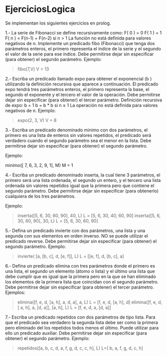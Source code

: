 # EjerciciosLogica

Se implementan los siguientes ejercicios en prolog.

1.- La serie de Fibonacci se define recursivamente como:
F( 0 ) = 0
F( 1 ) = 1
F( n ) = F(n-1) + F(n-2) si n > 1
La función no está definida para valores negativos de n.
Implemente un predicado fibo (Fibonacci) que tenga dos parámetros enteros, el primero representa el índice de la serie y el segundo el valor
de la serie para ese índice. Debe permitirse dejar sin especificar (para obtener) el segundo parámetro.
Ejemplo:
> fibo(7,V)
V = 13

2.- Escriba un predicado llamado expo para obtener el exponencial (b ) utilizando la definición recursiva que aparece a continuación. El
predicado expo tendrá tres parámetros enteros, el primero representa la base, el segundo el exponente y el tercero el valor de la operación.
Debe permitirse dejar sin especificar (para obtener) el tercer parámetro.
Definición recursiva de expo:
b = 1
b = b * b si n ≥ 1
La operación no está definida para valores negativos de n.
Ejemplo:
> expo(2, 3, V)
V = 8

3.- Escriba un predicado denominado minimo con dos parámetros, el primero es una lista de enteros sin valores repetidos, el predicado será
verdadero cuando el segundo parámetro sea el menor en la lista. Debe permitirse dejar sin especificar (para obtener) el segundo parámetro.

Ejemplo:

minimo([ 7, 6, 3, 2, 9, 1], M)
M = 1

4.- Escriba un predicado denominado inserta, la cual tiene 3 parámetros, el primero será una lista ordenada, el segundo un entero, y el
tercero una lista ordenada sin valores repetidos igual que la primera pero que contiene el segundo parámetro. Debe permitirse dejar sin
especificar (para obtenerlo) cualquiera de los tres parámetros.

Ejemplo:
> inserta([5, 6, 30, 60, 90], 40, L)
L = [5, 6, 30, 40, 60, 90]
> inserta([5, 6, 30, 60, 90], 30, L)
L = [5, 6, 30, 60, 90]

5.- Defina un predicado invierte con dos parámetros, una lista y una segunda con sus elementos en orden inverso. NO se puede utilizar el
predicado reverse. Debe permitirse dejar sin especificar (para obtener) el segundo parámetro.
Ejemplo:
> invierte( [a, [b, c], d, [e, f]], L)
L = [[e, f], d, [b, c], a]

6.- Defina un predicado elimina con tres parámetros donde el primero es una lista, el segundo un elemento (átomo o lista) y el último una lista
que debe cumplir que es igual que la primera pero en la que se han eliminado los elementos de la primera lista que coincidan con el segundo
parámetro. Debe permitirse dejar sin especificar (para obtener) el tercer parámetro.
Ejemplos:
> elimina([f, e, d, [a, h], a, d, a], a, L)
L = [f, e, d, [a, h], d]
> elimina([f, e, d, [ a, h], a, [d, a]], [a, h], L)
L = [f, e, d, a, [d, a]]

7.- Escriba un predicado repetidos con dos parámetros de tipo lista. Para que el predicado sea verdadero la segunda lista debe ser como la
primera pero eliminado del los repetidos todos menos el último. Puede utilizar para ello un predicado auxiliar. Debe permitirse dejar sin
especificar (para obtener) el segundo parámetro.
Ejemplo:
> repetidos([a, b, c, d, a, f, g, d, c, c, h], L)
L=[ b, a, f, g, d, c, h]
